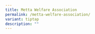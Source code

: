 ```yaml
---
title: Metta Welfare Association
permalink: /metta-welfare-association/
variant: tiptap
description: ""
---
```

<p></p>